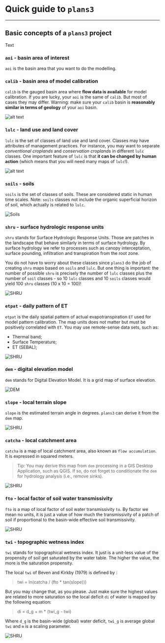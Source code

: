 # Quick guide to `plans3`

---
## Basic concepts of a `plans3` project

Text

### `aoi` - basin area of interest 

`aoi` is the basin area that you want to do the modelling.  

### `calib` - basin area of model calibration

`calib` is the gauged basin area where **flow data is available** for model calibration. 
If you are lucky, your `aoi` is the same of `calib`. But most of cases they may differ.
Warning: make sure your `calib` basin is **reasonably similar in terms of geology** of your `aoi` basin. 

![alt text](https://github.com/ipo-exe/plans3/blob/main/docs/figs/aoi_calib.PNG "aoi_calib")


### `lulc` - land use and land cover

`lulc` is the set of classes of land use and land cover. 
Classes may have attributes of management practices. For instance, you may want to separate _conventional croplands_
 and _conservation croplands_ in different `lulc` classes. One important feature of `lulc` is that
 **it can be changed by human action** (which means that you will need many maps of `lulc`!). 
 

![alt text](https://github.com/ipo-exe/plans3/blob/main/docs/figs/lulc.PNG "calib_lulc")

### `soils` - soils

`soils` is the set of classes of soils. These are considered static in human time scales. 
Note: `soils` classes not include the organic superficial horizon of soil, which actually is related to `lulc`.   

![Soils](https://github.com/ipo-exe/plans3/blob/main/docs/figs/soils.PNG "calib_soils")

### `shru` - surface hydrologic response units

`shru` stands for Surface Hydrologic Response Units. Those are patches in the landscape 
that behave similarly in terms of surface hydrology. By surface hydrology we refer to processes such as
canopy interceptation, surface pounding, infiltration and transpiration from the root zone.
   
You do not have to worry about these classes since `plans3` do the job of creating `shru` maps based
 on `soils` and `lulc`. But one thing is important: the number of possible `shru` is precisely the number of 
 `lulc` classes plus the number of `soil` classes - so 10 `lulc` classes and 10 `soils` classes would yield 100 `shru` 
 classes (10 x 10 = 100)!   
 
 ![SHRU](https://github.com/ipo-exe/plans3/blob/main/docs/figs/shru.PNG "calib_shru")

### `etpat` - daily pattern of ET

`etpat` is the daily spatial pattern of actual evapotranspiration `ET` used for model pattern calibration.
The map units does not matter but must be positively correlated with `ET`. 
You may use remote-sense data sets, such as:
* Thermal band;
* Surface Temperature;
* ET (SEBAL);

![SHRU](https://github.com/ipo-exe/plans3/blob/main/docs/figs/etpat.PNG "calib_shru")

### `dem` - digital elevation model

`dem` stands for Digital Elevation Model. It is a grid map of surface elevation.

![DEM](https://github.com/ipo-exe/plans3/blob/main/docs/figs/dem.PNG "calib_dem")


### `slope` - local terrain slope

`slope` is the estimated terrain angle in degrees. `plans3` can derive it from the `dem` map.

![SHRU](https://github.com/ipo-exe/plans3/blob/main/docs/figs/slope.PNG "calib_slope")


### `catcha` - local catchment area

`catcha` is a map of local catchment area, also known as `flow accumulation`. 
It is expressed in squared meters. 
> Tip: You may derive this map from `dem` processing in a GIS Desktop 
Application, such as QGIS. If so, do not forget to conditionate the `dem` for hydrology analysis (i.e., remove sinks).

![SHRU](https://github.com/ipo-exe/plans3/blob/main/docs/figs/catcha.PNG "calib_catcha")

### `fto` - local factor of soil water transmissivity

`fto` is a map of local factor of soil water transmissivity `to`. By factor we mean no units, it is just a value of how much 
the transmissivity of a patch of soil if proportional to the basin-wide effective soil transmissivity.

![SHRU](https://github.com/ipo-exe/plans3/blob/main/docs/figs/fto.PNG "calib_fto")

### `twi` - topographic wetness index

`twi` stands for topographical wetness index. It just is a unit-less value of the propensity of soil get saturated by 
the water table. The higher the value, the more is the saturation propensity.

The local `twi` of Beven and Kirkby (1979) is defined by :
> twi = ln(catcha / (fto * tan(slope)))

But you may change that, as you please. Just make sure the highest values are related to more saturation 
so the local deficit `di` of water is mapped by the following equation:

> di = d_g + m * (twi_g - twi)

Where `d_g` is the basin-wide (global) water deficit, `twi_g` is average global `twi` and `m` is a scaling parameter. 

![SHRU](https://github.com/ipo-exe/plans3/blob/main/docs/figs/twi.PNG "calib_twi")



